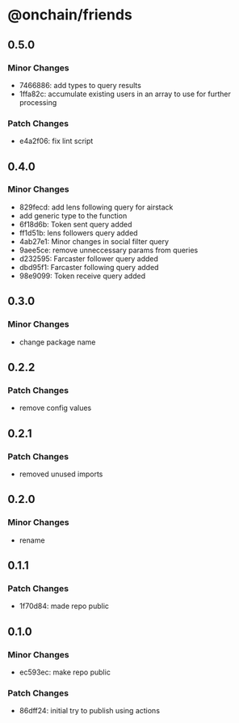 # @onchain/friends

## 0.5.0

### Minor Changes

- 7466886: add types to query results
- 1ffa82c: accumulate existing users in an array to use for further processing

### Patch Changes

- e4a2f06: fix lint script

## 0.4.0

### Minor Changes

- 829fecd: add lens following query for airstack
- add generic type to the function
- 6f18d6b: Token sent query added
- ff1d51b: lens followers query added
- 4ab27e1: Minor changes in social filter query
- 9aee5ce: remove unneccessary params from queries
- d232595: Farcaster follower query added
- dbd95f1: Farcaster following query added
- 98e9099: Token receive query added

## 0.3.0

### Minor Changes

- change package name

## 0.2.2

### Patch Changes

- remove config values

## 0.2.1

### Patch Changes

- removed unused imports

## 0.2.0

### Minor Changes

- rename

## 0.1.1

### Patch Changes

- 1f70d84: made repo public

## 0.1.0

### Minor Changes

- ec593ec: make repo public

### Patch Changes

- 86dff24: initial try to publish using actions
